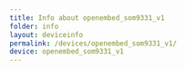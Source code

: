 ```yaml
---
title: Info about openembed_som9331_v1
folder: info
layout: deviceinfo
permalink: /devices/openembed_som9331_v1/
device: openembed_som9331_v1
---
```

